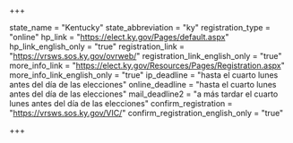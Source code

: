 +++

state_name = "Kentucky"
state_abbreviation = "ky"
registration_type = "online"
hp_link = "https://elect.ky.gov/Pages/default.aspx"
hp_link_english_only = "true"
registration_link = "https://vrsws.sos.ky.gov/ovrweb/"
registration_link_english_only = "true"
more_info_link = "https://elect.ky.gov/Resources/Pages/Registration.aspx"
more_info_link_english_only = "true"
ip_deadline = "hasta el cuarto lunes antes del día de las elecciones"
online_deadline = "hasta el cuarto lunes antes del día de las elecciones"
mail_deadline2 = "a más tardar el cuarto lunes antes del día de las elecciones"
confirm_registration = "https://vrsws.sos.ky.gov/VIC/"
confirm_registration_english_only = "true"

+++